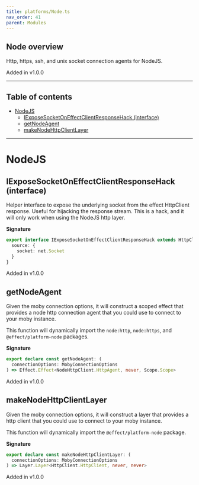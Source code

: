 ```yaml
---
title: platforms/Node.ts
nav_order: 41
parent: Modules
---
```


## Node overview

Http, https, ssh, and unix socket connection agents for NodeJS.

Added in v1.0.0

---

<h2 class="text-delta">Table of contents</h2>

- [NodeJS](#nodejs)
  - [IExposeSocketOnEffectClientResponseHack (interface)](#iexposesocketoneffectclientresponsehack-interface)
  - [getNodeAgent](#getnodeagent)
  - [makeNodeHttpClientLayer](#makenodehttpclientlayer)

---

# NodeJS

## IExposeSocketOnEffectClientResponseHack (interface)

Helper interface to expose the underlying socket from the effect HttpClient
response. Useful for hijacking the response stream. This is a hack, and it
will only work when using the NodeJS http layer.

**Signature**

```ts
export interface IExposeSocketOnEffectClientResponseHack extends HttpClientResponse.HttpClientResponse {
  source: {
    socket: net.Socket
  }
}
```

Added in v1.0.0

## getNodeAgent

Given the moby connection options, it will construct a scoped effect that
provides a node http connection agent that you could use to connect to your
moby instance.

This function will dynamically import the `node:http`, `node:https`, and
`@effect/platform-node` packages.

**Signature**

```ts
export declare const getNodeAgent: (
  connectionOptions: MobyConnectionOptions
) => Effect.Effect<NodeHttpClient.HttpAgent, never, Scope.Scope>
```

Added in v1.0.0

## makeNodeHttpClientLayer

Given the moby connection options, it will construct a layer that provides a
http client that you could use to connect to your moby instance.

This function will dynamically import the `@effect/platform-node` package.

**Signature**

```ts
export declare const makeNodeHttpClientLayer: (
  connectionOptions: MobyConnectionOptions
) => Layer.Layer<HttpClient.HttpClient, never, never>
```

Added in v1.0.0
